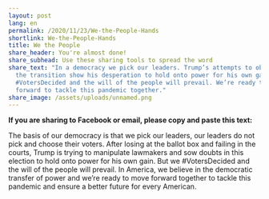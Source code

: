 ```yaml
---
layout: post
lang: en
permalink: /2020/11/23/We-the-People-Hands
shortlink: We-the-People-Hands
title: We the People
share_header: You're almost done!
share_subhead: Use these sharing tools to spread the word
share_text: "In a democracy we pick our leaders. Trump’s attempts to obstruct
  the transition show his desperation to hold onto power for his own gain.
  #VotersDecided and the will of the people will prevail. We’re ready to move
  forward to tackle this pandemic together."
share_image: /assets/uploads/unnamed.png
---
```

<!--StartFragment-->

**If you are sharing to Facebook or email, please copy and paste this text:**

The basis of our democracy is that we pick our leaders, our leaders do not pick and choose their voters. After losing at the ballot box and failing in the courts, Trump is trying to manipulate lawmakers and sow doubts in this election to hold onto power for his own gain. But we #VotersDecided and the will of the people will prevail. In America, we believe in the democratic transfer of power and we’re ready to move forward together to tackle this pandemic and ensure a better future for every American.

<!--EndFragment-->